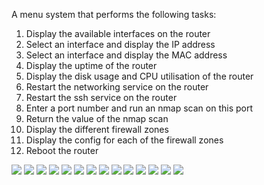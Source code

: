 A menu system that performs the following tasks:
1) Display the available interfaces on the router
2) Select an interface and display the IP address
3) Select an interface and display the MAC address
4) Display the uptime of the router
5) Display the disk usage and CPU utilisation of the router
6) Restart the networking service on the router
7) Restart the ssh service on the router
8) Enter a port number and run an nmap scan on this port
9) Return the value of the nmap scan
10) Display the different firewall zones
11) Display the config for each of the firewall zones
12) Reboot the router

![](Images/Whiptail_Menu_Page_02.png)
![](Images/Whiptail_Menu_Page_03.png)
![](Images/Whiptail_Menu_Page_04.png)
![](Images/Whiptail_Menu_Page_05.png)
![](Images/Whiptail_Menu_Page_06.png)
![](Images/Whiptail_Menu_Page_07.png)
![](Images/Whiptail_Menu_Page_08.png)
![](Images/Whiptail_Menu_Page_09.png)
![](Images/Whiptail_Menu_Page_10.png)
![](Images/Whiptail_Menu_Page_11.png)
![](Images/Whiptail_Menu_Page_12.png)
![](Images/Whiptail_Menu_Page_13.png)
![](Images/Whiptail_Menu_Page_14.png)
![](Images/Whiptail_Menu_Page_15.png)

